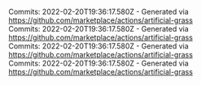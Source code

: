 Commits: 2022-02-20T19:36:17.580Z - Generated via https://github.com/marketplace/actions/artificial-grass
<br>
Commits: 2022-02-20T19:36:17.580Z - Generated via https://github.com/marketplace/actions/artificial-grass
<br>
Commits: 2022-02-20T19:36:17.580Z - Generated via https://github.com/marketplace/actions/artificial-grass
<br>
Commits: 2022-02-20T19:36:17.580Z - Generated via https://github.com/marketplace/actions/artificial-grass
<br>
